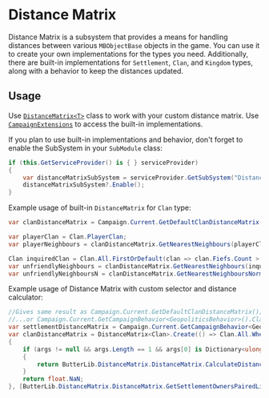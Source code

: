# Distance Matrix
Distance Matrix is a subsystem that provides a means for handling distances between various ``MBObjectBase`` objects in the game. You can use it to create your own implementations for the types you need.
Additionally, there are built-in implementations for ``Settlement``, ``Clan``, and ``Kingdom`` types, along with a behavior to keep the distances updated.

## Usage
Use [``DistanceMatrix<T>``](xref:Bannerlord.ButterLib.DistanceMatrix.DistanceMatrix-1) class to work with your custom distance matrix.
Use [``CampaignExtensions``](xref:Bannerlord.ButterLib.Common.Extensions.CampaignExtensions) to access the built-in implementations.

If you plan to use built-in implementations and behavior, don't forget to enable the SubSystem in your ``SubModule`` class:
```csharp
if (this.GetServiceProvider() is { } serviceProvider)
{
    var distanceMatrixSubSystem = serviceProvider.GetSubSystem("Distance Matrix");
    distanceMatrixSubSystem?.Enable();
}
```

Example usage of built-in `DistanceMatrix` for `Clan` type:
```csharp
var clanDistanceMatrix = Campaign.Current.GetDefaultClanDistanceMatrix();

var playerClan = Clan.PlayerClan;
var playerNeighbours = clanDistanceMatrix.GetNearestNeighbours(playerClan, 10);

Clan inquiredClan = Clan.All.FirstOrDefault(clan => clan.Fiefs.Count > 0 && Clan.All.Any(x => x.Fiefs.Count > 0 && clan.MapFaction.IsAtWarWith(x.MapFaction)));
var unfriendlyNeighbours = clanDistanceMatrix.GetNearestNeighbours(inquiredObject: inquiredClan, 20, x => !float.IsNaN(x.Distance) && x.OtherObject != inquiredClan && x.OtherObject.MapFaction.IsAtWarWith(inquiredClan.MapFaction)).ToList();
var unfriendlyNeighboursN = clanDistanceMatrix.GetNearestNeighboursNormalized(inquiredObject: inquiredClan, 20, x => !float.IsNaN(x.Distance) && x.OtherObject != inquiredClan && x.OtherObject.MapFaction.IsAtWarWith(inquiredClan.MapFaction)).ToList();
```

Example usage of Distance Matrix with custom selector and distance calculator:
```csharp
//Gives same result as Campaign.Current.GetDefaultClanDistanceMatrix();
//...or Campaign.Current.GetCampaignBehavior<GeopoliticsBehavior>().ClanDistanceMatrix;
var settlementDistanceMatrix = Campaign.Current.GetCampaignBehavior<GeopoliticsBehavior>().SettlementDistanceMatrix ?? new DistanceMatrixImplementation<Settlement>();
var clanDistanceMatrix = DistanceMatrix<Clan>.Create(() => Clan.All.Where(x => !x.IsEliminated && !x.IsBanditFaction), (clan, otherClan, args) =>
{
    if (args != null && args.Length == 1 && args[0] is Dictionary<ulong, WeightedDistance> lst)
    {
        return ButterLib.DistanceMatrix.DistanceMatrix.CalculateDistanceBetweenClans(clan, otherClan, lst).GetValueOrDefault();
    }
    return float.NaN;
}, [ButterLib.DistanceMatrix.DistanceMatrix.GetSettlementOwnersPairedList(settlementDistanceMatrix!)!]);
```
